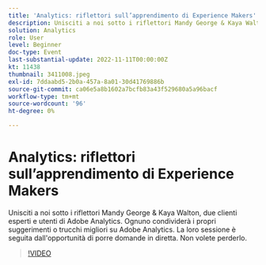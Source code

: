```yaml
---
title: 'Analytics: riflettori sull’apprendimento di Experience Makers'
description: Unisciti a noi sotto i riflettori Mandy George & Kaya Walton, due clienti esperti e utenti di Adobe Analytics. Ognuno condividerà i propri suggerimenti o trucchi migliori su Adobe Analytics. La loro sessione è seguita dall'opportunità di porre domande in diretta. Non volete perderlo.
solution: Analytics
role: User
level: Beginner
doc-type: Event
last-substantial-update: 2022-11-11T00:00:00Z
kt: 11438
thumbnail: 3411008.jpeg
exl-id: 7ddaabd5-2b0a-457a-8a01-30d41769886b
source-git-commit: ca06e5a8b1602a7bcfb83a43f529680a5a96bacf
workflow-type: tm+mt
source-wordcount: '96'
ht-degree: 0%

---
```


# Analytics: riflettori sull’apprendimento di Experience Makers

Unisciti a noi sotto i riflettori Mandy George &amp; Kaya Walton, due clienti esperti e utenti di Adobe Analytics. Ognuno condividerà i propri suggerimenti o trucchi migliori su Adobe Analytics. La loro sessione è seguita dall&#39;opportunità di porre domande in diretta. Non volete perderlo.

>[!VIDEO](https://video.tv.adobe.com/v/3411008/?quality=12&learn=on)

